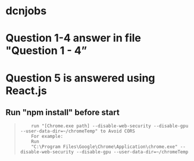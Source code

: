 # dcnjobs

# Question 1-4 answer in file "Question 1 - 4”

# Question 5 is answered using React.js
## Run "npm install" before start 
>         run "[Chrome.exe path] --disable-web-security --disable-gpu --user-data-dir=~/chromeTemp" to Avoid CORS 
>         For example: 
>         Run 
>         "C:\Program Files\Google\Chrome\Application\chrome.exe" --disable-web-security --disable-gpu --user-data-dir=~/chromeTemp
